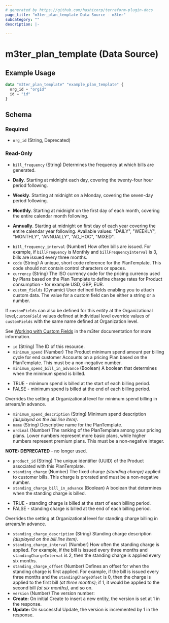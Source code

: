 ```yaml
---
# generated by https://github.com/hashicorp/terraform-plugin-docs
page_title: "m3ter_plan_template Data Source - m3ter"
subcategory: ""
description: |-
  
---
```


# m3ter_plan_template (Data Source)



## Example Usage

```terraform
data "m3ter_plan_template" "example_plan_template" {
  org_id = "orgId"
  id = "id"
}
```

<!-- schema generated by tfplugindocs -->
## Schema

### Required

- `org_id` (String, Deprecated)

### Read-Only

- `bill_frequency` (String) Determines the frequency at which bills are generated.

* **Daily**. Starting at midnight each day, covering the twenty-four hour period following.

* **Weekly**. Starting at midnight on a Monday, covering the seven-day period following.

* **Monthly**. Starting at midnight on the first day of each month, covering the entire calendar month following.

* **Annually**. Starting at midnight on first day of each year covering the entire calendar year following.
Available values: "DAILY", "WEEKLY", "MONTHLY", "ANNUALLY", "AD_HOC", "MIXED".
- `bill_frequency_interval` (Number) How often bills are issued. 
For example, if `billFrequency` is Monthly and `billFrequencyInterval` is 3, bills are issued every three months.
- `code` (String) A unique, short code reference for the PlanTemplate. This code should not contain control characters or spaces.
- `currency` (String) The ISO currency code for the pricing currency used by Plans based on the Plan Template to define charge rates for Product consumption - for example USD, GBP, EUR.
- `custom_fields` (Dynamic) User defined fields enabling you to attach custom data. The value for a custom field can be either a string or a number.

If `customFields` can also be defined for this entity at the Organizational level,`customField` values defined at individual level override values of `customFields` with the same name defined at Organization level.

See [Working with Custom Fields](https://www.m3ter.com/docs/guides/creating-and-managing-products/working-with-custom-fields) in the m3ter documentation for more information.
- `id` (String) The ID of this resource.
- `minimum_spend` (Number) The Product minimum spend amount per billing cycle for end customer Accounts on a pricing Plan based on the PlanTemplate. This must be a non-negative number.
- `minimum_spend_bill_in_advance` (Boolean) A boolean that determines when the minimum spend is billed.

* TRUE - minimum spend is billed at the start of each billing period.
* FALSE - minimum spend is billed at the end of each billing period.

Overrides the setting at Organizational level for minimum spend billing in arrears/in advance.
- `minimum_spend_description` (String) Minimum spend description *(displayed on the bill line item)*.
- `name` (String) Descriptive name for the PlanTemplate.
- `ordinal` (Number) The ranking of the PlanTemplate among your pricing plans. Lower numbers represent more basic plans, while higher numbers represent premium plans. This must be a non-negative integer.

**NOTE:** **DEPRECATED** - no longer used.
- `product_id` (String) The unique identifier (UUID) of the Product associated with this PlanTemplate.
- `standing_charge` (Number) The fixed charge *(standing charge)* applied to customer bills. This charge is prorated and must be a non-negative number.
- `standing_charge_bill_in_advance` (Boolean) A boolean that determines when the standing charge is billed.

* TRUE - standing charge is billed at the start of each billing period.
* FALSE - standing charge is billed at the end of each billing period.

Overrides the setting at Organizational level for standing charge billing in arrears/in advance.
- `standing_charge_description` (String) Standing charge description *(displayed on the bill line item)*.
- `standing_charge_interval` (Number) How often the standing charge is applied. 
For example, if the bill is issued every three months and `standingChargeInterval` is 2, then the standing charge is applied every six months.
- `standing_charge_offset` (Number) Defines an offset for when the standing charge is first applied. 
For example, if the bill is issued every three months and the `standingChargeOfset` is 0, then the charge is applied to the first bill *(at three months)*; if 1, it would be applied to the second bill *(at six months)*, and so on.
- `version` (Number) The version number:
- **Create:** On initial Create to insert a new entity, the version is set at 1 in the response.
- **Update:** On successful Update, the version is incremented by 1 in the response.
